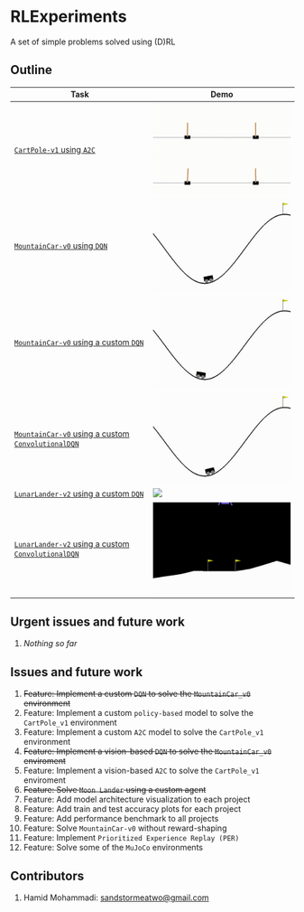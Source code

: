 # RLExperiments

A set of simple problems solved using (D)RL


## Outline

| Task | Demo |
|------|------|
| [`CartPole-v1` using `A2C`](a2c_cartpole_v1) | <img src="a2c_cartpole_v1/data/output.gif" width="400" /> |
| [`MountainCar-v0` using `DQN`](dqn_mountaincar_v0) | <img src="dqn_mountaincar_v0/data/output.gif" width="400" /> |
| [`MountainCar-v0` using a custom `DQN`](custom_dqn_mountaincar_v0) | <img src="custom_dqn_mountaincar_v0/data/output.gif" width="400" /> |
| [`MountainCar-v0` using a custom `ConvolutionalDQN`](custom_cdqn_mountaincar_v0) | <img src="custom_cdqn_mountaincar_v0/data/output.gif" width="400" /> |
| [`LunarLander-v2` using a custom `DQN`](custom_dqn_lunarlander_v2) | <img src="custom_dqn_lunarlander_v2/data/output.gif" width="400" /> |
| [`LunarLander-v2` using a custom `ConvolutionalDQN`](custom_cdqn_lunarlander_v2) | <img src="custom_cdqn_lunarlander_v2/data/output.gif" width="400" /> |





## Urgent issues and future work

1. *Nothing so far*


## Issues and future work

1. ~~Feature: Implement a custom `DQN` to solve the `MountainCar_v0` environment~~
2. Feature: Implement a custom `policy-based` model to solve the `CartPole_v1` environment
3. Feature: Implement a custom `A2C` model to solve the `CartPole_v1` environment
4. ~~Feature: Implement a vision-based `DQN` to solve the `MountainCar_v0` enviroment~~
5. Feature: Implement a vision-based `A2C` to solve the `CartPole_v1` enviroment
6. ~~Feature: Solve `Moon Lander` using a custom agent~~
7. Feature: Add model architecture visualization to each project
8. Feature: Add train and test accuracy plots for each project
9. Feature: Add performance benchmark to all projects
10. Feature: Solve `MountainCar-v0` without reward-shaping
11. Feature: Implement `Prioritized Experience Replay (PER)`
12. Feature: Solve some of the `MuJoCo` environments


## Contributors
1. Hamid Mohammadi: <sandstormeatwo@gmail.com>

